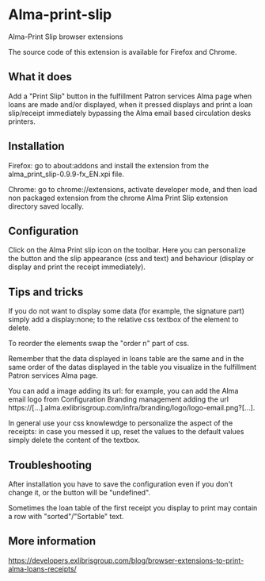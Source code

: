 # Alma-print-slip

Alma-Print Slip browser extensions

The source code of this extension is available for Firefox and Chrome.

## What it does

Add a "Print Slip" button in the fulfillment Patron services Alma page when loans are made and/or displayed, when it pressed displays and print a loan slip/receipt immediately bypassing the Alma email based circulation desks printers.

## Installation

Firefox: go to about:addons and install the extension from the alma_print_slip-0.9.9-fx_EN.xpi file.

Chrome: go to chrome://extensions, activate developer mode, and then load non packaged extension from the chrome Alma Print Slip extension directory saved locally.

## Configuration

Click on the Alma Print slip icon on the toolbar.
Here you can personalize the button and the slip appearance (css and text) and behaviour (display or display and print the receipt immediately).

## Tips and tricks

If you do not want to display some data (for example, the signature part) simply add a display:none; to the relative css textbox of the element to delete.

To reorder the elements swap the "order n" part of css.

Remember that the data displayed in loans table are the same and in the same order of the datas displayed in the table you visualize in the fulfillment Patron services Alma page.

You can add a image adding its url: for example, you can add the Alma email logo from Configuration Branding management adding the url https://[...].alma.exlibrisgroup.com/infra/branding/logo/logo-email.png?[...].

In general use your css knowlewdge to personalize the aspect of the receipts: in case you messed it up, reset the values to the default values simply delete the content of the textbox.

## Troubleshooting

After installation you have to save the configuration even if you don't change it, or the button will be "undefined".

Sometimes the loan table of the first receipt you display to print may contain a row with "sorted"/"Sortable" text.

## More information

https://developers.exlibrisgroup.com/blog/browser-extensions-to-print-alma-loans-receipts/


